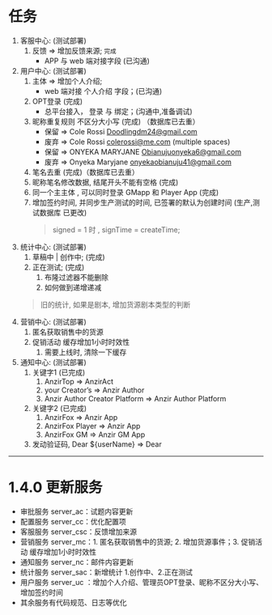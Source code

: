 # 任务
1. 客服中心: (测试部署)
   1. 反馈 => 增加反馈来源; `完成`
      - APP 与 web 端对接字段 (已沟通)
2. 用户中心: (测试部署)
   1. 主体 => 增加个人介绍;
      - web 端对接 个人介绍 字段；(已沟通)
   2. OPT登录 (完成)
      - 总平台接入， 登录 与 绑定；(沟通中,准备调试)
   3. 昵称重复规则 不区分大小写 (完成) （数据库已去重）
      - 保留 => Cole Rossi  Doodlingdm24@gmail.com
      - 废弃 => Cole Rossi  colerossi@me.com    (multiple spaces)
      - 保留 => ONYEKA MARYJANE  Obianujuonyeka6@gmail.com 
      - 废弃 => Onyeka Maryjane   onyekaobianuju41@gmail.com 
   5. 笔名去重 (完成)（数据库已去重）
   6. 昵称笔名修改数据, 结尾开头不能有空格 (完成)
   7. 同一个主主体 , 可以同时登录 GMapp 和 Player App (完成)
   8. 增加签约时间, 并同步生产测试的时间, 已签署的默认为创建时间 (生产,测试数据库 已更改)
      > signed = 1 时 , signTime = createTime;  
3. 统计中心: (测试部署)
   1. 草稿中 | 创作中;  (完成)
   2. 正在测试; (完成)
      1. 布隆过滤器不能删除
      2. 如何做到递增递减
   > 旧的统计, 如果是剧本, 增加货源剧本类型的判断
4. 营销中心:  (测试部署)
   1. 匿名获取销售中的货源
   2. 促销活动 缓存增加1小时时效性
      1. 需要上线时, 清除一下缓存
5. 通知中心:  (测试部署)
   1. 关键字1 (已完成)
      1. AnzirTop => AnzirAct
      2. your Creator’s => Anzir Author
      3. Anzir Author Creator Platform => Anzir Author Platform
   2. 关键字2 (已完成)
      1. AnzirFox => Anzir App
      2. AnzirFox Player => Anzir App
      3. AnzirFox GM => Anzir GM App
   3. 发动验证码,  Dear ${userName} => Dear

------

# 1.4.0 更新服务
- 审批服务 server_ac：试题内容更新
- 配置服务 server_cc：优化配置项
- 客服服务 server_csc：反馈增加来源
- 营销服务 server_mc：1. 匿名获取销售中的货源; 2. 增加货源事件；3. 促销活动 缓存增加1小时时效性
- 通知服务 server_nc：邮件内容更新
- 统计服务 server_sac：新增统计 1.创作中、2.正在测试
- 用户服务 server_uc ：增加个人介绍、管理员OPT登录、昵称不区分大小写、增加签约时间
- 其余服务有代码规范、日志等优化
